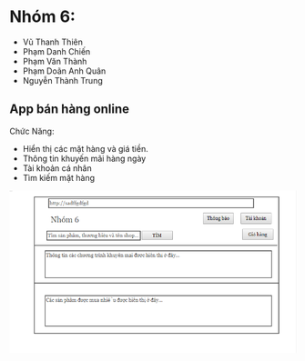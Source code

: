 Nhóm 6:
======
- Vũ Thanh Thiên
- Phạm Danh Chiến
- Phạm Văn Thành
- Phạm Doãn Anh Quân
- Nguyễn Thành Trung
## App bán hàng online

Chức Năng:

- Hiển thị các mặt hàng và giá tiền.
- Thông tin khuyến mãi hàng ngày
- Tài khoản cá nhân
- Tìm kiếm mặt hàng

![Image](demo.png)
